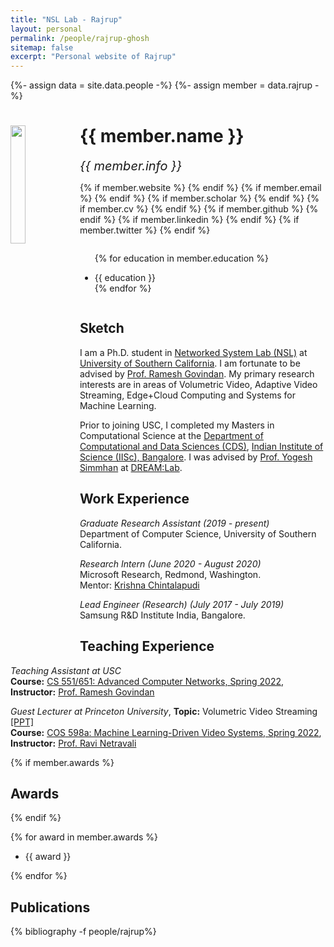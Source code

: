 ```yaml
---
title: "NSL Lab - Rajrup"
layout: personal
permalink: /people/rajrup-ghosh
sitemap: false
excerpt: "Personal website of Rajrup"
---
```

{%- assign data = site.data.people -%}
{%- assign member = data.rajrup -%}

<div class="row">
  <img src="{{ site.url }}{{ site.baseurl }}/images/teampic/{{ member.photo }}" class="img-responsive" width="22%" style="float: left" />
  <h1>{{ member.name }}</h1>
  <i style="font-size:20px">{{ member.info }}</i><br>

  {% if member.website %}<a href="{{ member.website }}" target="_blank"><i class="fa fa-home fa-3x"></i></a> {% endif %}
  {% if member.email %}<a href="mailto:{{ member.email }}" target="_blank"><i class="fa fa-envelope-square fa-3x"></i></a> {% endif %}
  {% if member.scholar %} <a href="{{ member.scholar }}" target="_blank"><i class="ai ai-google-scholar-square ai-3x"></i></a> {% endif %}
  {% if member.cv %} <a href="{{ site.url }}{{ site.baseurl }}/files/{{ member.cv }}" target="_blank"><i class="ai ai-cv-square ai-3x"></i></a> {% endif %}
  {% if member.github %} <a href="{{ member.github }}" target="_blank"><i class="fa fa-github-square fa-3x"></i></a> {% endif %}
  {% if member.linkedin %} <a href="{{ member.linkedin }}" target="_blank"><i class="fa fa-linkedin-square fa-3x"></i></a> {% endif %}
  {% if member.twitter %} <a href="{{ member.twitter }}" target="_blank"><i class="fa fa-twitter-square fa-3x"></i></a> {% endif %}
  <!-- {% if member.researchgate %} <a href="{{ member.researchgate }}" target="_blank"><i class="ai ai-researchgate-square ai-3x"></i></a> {% endif %} -->
  <ul style="overflow: hidden">

  {% for education in member.education %}
	<li> {{ education }} </li>
  {% endfor %}

  </ul>
</div>

## Sketch

<p>I am a Ph.D. student in <a href="http://nsl.cs.usc.edu/">Networked System Lab (NSL)</a> at <a href="http://www.usc.edu">University of Southern California</a>. I am fortunate to be advised by <a href="https://govindan.usc.edu/">Prof. Ramesh Govindan</a>. My primary research interests are in areas of Volumetric Video, Adaptive Video Streaming, Edge+Cloud Computing and Systems for Machine Learning.</p>
<p>Prior to joining USC, I completed my Masters in Computational Science at the <a href="http://cds.iisc.ac.in">Department of Computational and Data Sciences (CDS)</a>, <a href="https://www.iisc.ac.in">Indian Institute of Science (IISc), Bangalore</a>. I was advised by <a href="http://cds.iisc.ac.in/faculty/simmhan">Prof. Yogesh Simmhan</a> at <a href="http://dream-lab.cds.iisc.ac.in">DREAM:Lab</a>.</p>

## Work Experience

<p>
<em>Graduate Research Assistant (2019 - present)</em><br>
Department of Computer Science, University of Southern California.<br>
</p>

<p>
<em>Research Intern (June 2020 - August 2020)</em><br>
Microsoft Research, Redmond, Washington.<br>
Mentor: <a title="Krishna's Website" href="https://www.microsoft.com/en-us/research/people/krchinta/">Krishna Chintalapudi</a><br>
</p>

<p>
<em>Lead Engineer (Research) (July 2017 - July 2019)</em><br>
Samsung R&D Institute India, Bangalore.<br>
</p>

## Teaching Experience

<p>
<em>Teaching Assistant at USC</em><br>
<b>Course:</b> <a href="https://drive.google.com/file/d/1l2-jZawdV2FZ4Q1pmCkLtvplA6DK9DUa/view?usp=sharing">CS 551/651: Advanced Computer Networks, Spring 2022</a>, <b>Instructor:</b> <a href="https://govindan.usc.edu/">Prof. Ramesh Govindan</a>
</p>
<p>
<em>Guest Lecturer at Princeton University</em>, <b>Topic:</b> Volumetric Video Streaming <a href="https://docs.google.com/presentation/d/1e-stQ41GS9mVqCpU4H306geXiYHGJCNg-MalHcSzmfM/edit?usp=sharing">[PPT]</a><br>
<b>Course:</b> <a href="https://ml-video-seminar.princeton.systems/">COS 598a: Machine Learning-Driven Video Systems, Spring 2022</a>, <b>Instructor:</b> <a href="https://www.cs.princeton.edu/~ravian/">Prof. Ravi Netravali</a>
</p>

{% if member.awards %}
## Awards
{% endif %}

{% for award in member.awards %}
<ul style="overflow: hidden">
<li> {{ award }} </li>
</ul>
{% endfor %}

## Publications

<div class="publications">

{% bibliography -f people/rajrup%}

</div>
